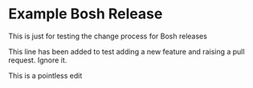 # Example Bosh Release

This is just for testing the change process for Bosh releases

This line has been added to test adding a new feature and raising a pull request. Ignore it.

This is a pointless edit

